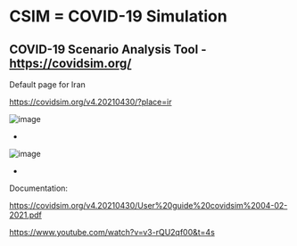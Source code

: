 # CSIM = COVID-19 Simulation

## COVID-19 Scenario Analysis Tool - https://covidsim.org/

Default page for Iran


https://covidsim.org/v4.20210430/?place=ir



![image](https://user-images.githubusercontent.com/30849720/119897623-8bffe380-bef5-11eb-8378-056ef64ff732.png)

*

![image](https://user-images.githubusercontent.com/30849720/119897731-b81b6480-bef5-11eb-81cb-942c7326baf6.png)

*



Documentation:

https://covidsim.org/v4.20210430/User%20guide%20covidsim%2004-02-2021.pdf

https://www.youtube.com/watch?v=v3-rQU2qf00&t=4s 
